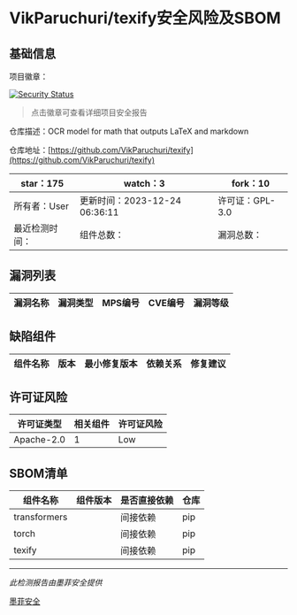 # VikParuchuri/texify安全风险及SBOM

## 基础信息

项目徽章：

[![Security Status](https://www.murphysec.com/platform3/v31/badge/1738993903196192768.svg)](https://www.murphysec.com/console/report/1738993885982769152/1738993903196192768)

> 点击徽章可查看详细项目安全报告

仓库描述：OCR model for math that outputs LaTeX and markdown

仓库地址：[https://github.com/VikParuchuri/texify](https://github.com/VikParuchuri/texify)

| star：175 | watch：3 | fork：10 |
| ----------- | -------------- | ------------ |
| 所有者：User | 更新时间：2023-12-24 06:36:11 | 许可证：GPL-3.0 |
| 最近检测时间： | 组件总数： | 漏洞总数： |




## 漏洞列表

| 漏洞名称 | 漏洞类型 | MPS编号 | CVE编号 | 漏洞等级 |
| ------- | ------ | ------- | ------ | ----- |





## 缺陷组件

| 组件名称 | 版本 | 最小修复版本 | 依赖关系 | 修复建议 |
| -------- | ---- | ------------ | -------- | -------- |





## 许可证风险

| 许可证类型 | 相关组件 | 许可证风险 |
| ---------- | -------- | ---------- |
|Apache-2.0|1|Low|




## SBOM清单

| 组件名称 | 组件版本 | 是否直接依赖 | 仓库 |
| -------- | -------- | ------------ | ---- |
|transformers||间接依赖|pip|
|torch||间接依赖|pip|
|texify||间接依赖|pip|


------

*此检测报告由墨菲安全提供*

[墨菲安全](www.murphysec.com)